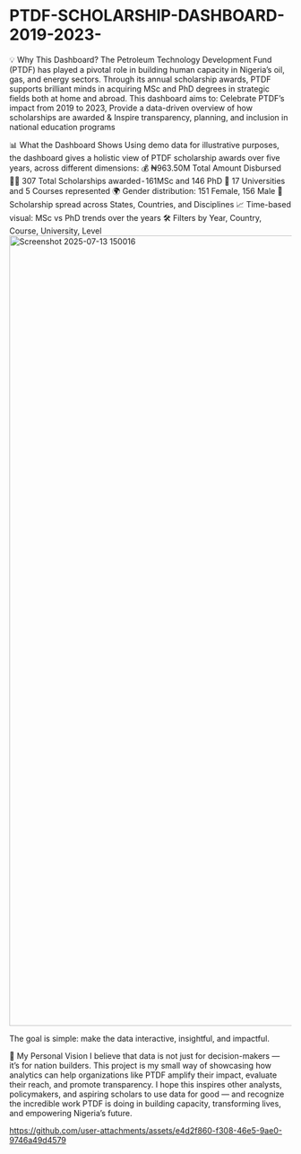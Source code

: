 # PTDF-SCHOLARSHIP-DASHBOARD-2019-2023-

💡 Why This Dashboard?
The Petroleum Technology Development Fund (PTDF) has played a pivotal role in building human capacity in Nigeria’s oil, gas, and energy sectors. Through its annual scholarship awards, PTDF supports brilliant minds in acquiring MSc and PhD degrees in strategic fields both at home and abroad.
This dashboard aims to: Celebrate PTDF’s impact from 2019 to 2023, Provide a data-driven overview of how scholarships are awarded & Inspire transparency, planning, and inclusion in national education programs

📊 What the Dashboard Shows
Using demo data for illustrative purposes, the dashboard gives a holistic view of PTDF scholarship awards over five years, across different dimensions:
💰 ₦963.50M Total Amount Disbursed
🧑‍🎓 307 Total Scholarships awarded - 161MSc and 146 PhD
🏫 17 Universities and 5 Courses represented
🌍 Gender distribution: 151 Female, 156 Male
📌 Scholarship spread across States, Countries, and Disciplines
📈 Time-based visual: MSc vs PhD trends over the years
🛠️ Filters by Year, Country, Course, University, Level
<img width="2500" height="1408" alt="Screenshot 2025-07-13 150016" src="https://github.com/user-attachments/assets/e8dd1814-50b4-4f49-b005-8d29bfacce58" />

The goal is simple: make the data interactive, insightful, and impactful.

💬 My Personal Vision
I believe that data is not just for decision-makers — it’s for nation builders. This project is my small way of showcasing how analytics can help organizations like PTDF amplify their impact, evaluate their reach, and promote transparency.
I hope this inspires other analysts, policymakers, and aspiring scholars to use data for good — and recognize the incredible work PTDF is doing in building capacity, transforming lives, and empowering Nigeria’s future.

https://github.com/user-attachments/assets/e4d2f860-f308-46e5-9ae0-9746a49d4579
